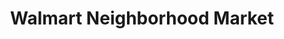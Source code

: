 ---
title: "Walmart Neighborhood Market"
url: /north-las-vegas/walmart-neighborhood-market/
shop: Supermarkt
---